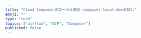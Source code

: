 ```yaml
---
title: "Cloud Composerのローカル開発 composer-local-devお試し"
emoji: ""
type: "tech"
topics: ["airflow", "GCP", "Composer"]
published: false
---
```

